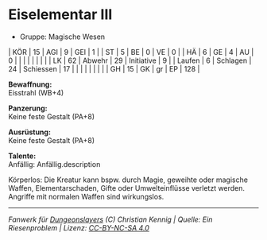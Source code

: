 # Eiselementar III  
- Gruppe: Magische Wesen  

| KÖR    | 15 | AGI      | 9  | GEI        | 1   |
| ST     | 5  | BE       | 0  | VE         | 0   |
| HÄ     | 6  | GE       | 4  | AU         | 0   |
|        |    |          |    |            |     |
| LK     | 62 | Abwehr   | 29 | Initiative | 9   |
| Laufen | 6  | Schlagen | 24 | Schiessen  | 17  |
|        |    |          |    |            |     |
| GH     | 15 | GK       | gr | EP         | 128 |


**Bewaffnung:**  
Eisstrahl (WB+4)

**Panzerung:**  
Keine feste Gestalt (PA+8)

**Ausrüstung:**  
Keine feste Gestalt (PA+8)

**Talente:**  
Anfällig: Anfällig.description

Körperlos: Die Kreatur kann bspw. durch Magie, geweihte oder magische Waffen, Elementarschaden, Gifte oder Umwelteinflüsse verletzt werden. Angriffe mit normalen Waffen sind wirkungslos.





___
*Fanwerk für [Dungeonslayers](https://www.dungeonslayers.net/) (C) Christian Kennig | Quelle: Ein Riesenproblem | Lizenz: [CC-BY-NC-SA 4.0](https://creativecommons.org/licenses/by-nc-sa/4.0/deed.de)*